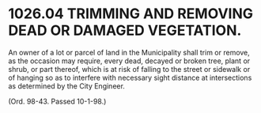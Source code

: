 1026.04 TRIMMING AND REMOVING DEAD OR DAMAGED VEGETATION.
=========================================================

An owner of a lot or parcel of land in the Municipality shall trim or
remove, as the occasion may require, every dead, decayed or broken tree,
plant or shrub, or part thereof, which is at risk of falling to the
street or sidewalk or of hanging so as to interfere with necessary sight
distance at intersections as determined by the City Engineer.

(Ord. 98-43. Passed 10-1-98.)
